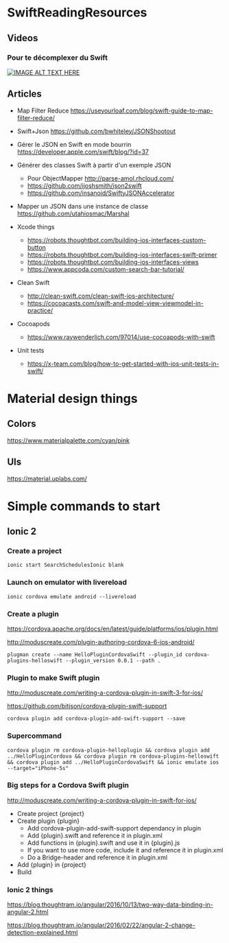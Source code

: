 # SwiftReadingResources

## Videos
### Pour te décomplexer du Swift
[![IMAGE ALT TEXT HERE](http://img.youtube.com/vi/AzesJrOcFDU/0.jpg)](http://www.youtube.com/watch?v=AzesJrOcFDU)

## Articles
* Map Filter Reduce <https://useyourloaf.com/blog/swift-guide-to-map-filter-reduce/>

* Swift+Json <https://github.com/bwhiteley/JSONShootout>

* Gérer le JSON en Swift en mode bourrin <https://developer.apple.com/swift/blog/?id=37>

* Générer des classes Swift à partir d'un exemple JSON
	* Pour ObjectMapper <http://parse-amol.rhcloud.com/>
	* <https://github.com/ijoshsmith/json2swift>
	* <https://github.com/insanoid/SwiftyJSONAccelerator>

* Mapper un JSON dans une instance de classe <https://github.com/utahiosmac/Marshal>	

* Xcode things
	* <https://robots.thoughtbot.com/building-ios-interfaces-custom-button>
	* <https://robots.thoughtbot.com/building-ios-interfaces-swift-primer>
	* <https://robots.thoughtbot.com/building-ios-interfaces-views>
	* <https://www.appcoda.com/custom-search-bar-tutorial/>

* Clean Swift
	* <http://clean-swift.com/clean-swift-ios-architecture/>
	* <https://cocoacasts.com/swift-and-model-view-viewmodel-in-practice/> 	
* Cocoapods
	* <https://www.raywenderlich.com/97014/use-cocoapods-with-swift> 

* Unit tests
	* <https://x-team.com/blog/how-to-get-started-with-ios-unit-tests-in-swift/> 

# Material design things
## Colors
<https://www.materialpalette.com/cyan/pink>

## UIs
<https://material.uplabs.com/>

# Simple commands to start
## Ionic 2
### Create a project
```
ionic start SearchSchedulesIonic blank
```
### Launch on emulator with livereload
```
ionic cordova emulate android --livereload
```

### Create a plugin
<https://cordova.apache.org/docs/en/latest/guide/platforms/ios/plugin.html>

<http://moduscreate.com/plugin-authoring-cordova-6-ios-android/>
```
plugman create --name HelloPluginCordovaSwift --plugin_id cordova-plugins-helloswift --plugin_version 0.0.1 --path .
```

### Plugin to make Swift plugin
<http://moduscreate.com/writing-a-cordova-plugin-in-swift-3-for-ios/>

<https://github.com/bitjson/cordova-plugin-swift-support>

```
cordova plugin add cordova-plugin-add-swift-support --save
```

### Supercommand
```
cordova plugin rm cordova-plugin-helloplugin && cordova plugin add ../HelloPluginCordova && cordova plugin rm cordova-plugins-helloswift && cordova plugin add ../HelloPluginCordovaSwift && ionic emulate ios --target="iPhone-5s"

```

### Big steps for a Cordova Swift plugin
<http://moduscreate.com/writing-a-cordova-plugin-in-swift-for-ios/>

* Create project {project}
* Create plugin {plugin}
	* Add cordova-plugin-add-swift-support dependancy in plugin
	* Add {plugin}.swift and reference it in plugin.xml
	* Add functions in {plugin}.swift and use it in {plugin}.js
	* If you want to use more code, include it and reference it in plugin.xml
	* Do a Bridge-header and reference it in plugin.xml
* Add {plugin} in {project}
* Build  

### Ionic 2 things
<https://blog.thoughtram.io/angular/2016/10/13/two-way-data-binding-in-angular-2.html>

<https://blog.thoughtram.io/angular/2016/02/22/angular-2-change-detection-explained.html>
